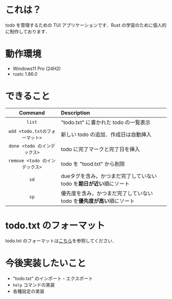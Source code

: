 # これは？

todo を管理するための TUI アプリケーションです．Rust の学習のために個人的に制作しております．

# 動作環境
- Windows11 Pro (24H2)
- rustc 1.86.0

# できること
|Command|Description|
|:---:|:---|
|`list`|"todo.txt" に書かれた todo の一覧表示|
|`add <todo.txtのフォーマット>`|新しい todo の追加．作成日は自動挿入|
|`done <todo のインデックス>`|todo に完了マークと完了日を挿入|
|`remove <todo のインデックス>`|todo を "tood.txt" から削除|
|`sd`|dueタグを含み，かつまだ完了していない todo を**期日が近い**順にソート|
|`sp`|優先度を含み，かつまだ完了していない todo を**優先度が高い**順にソート|

# todo.txt のフォーマット

todo.txt のフォーマットは[こちら](https://github.com/todotxt/todo.txt)を参照してください．

# 今後実装したいこと
- "todo.txt" のインポート・エクスポート
- `help` コマンドの実装
- 各種設定の実装
